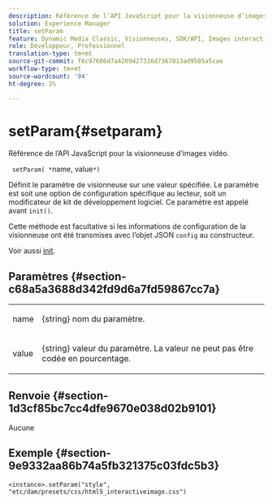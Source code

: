 ```yaml
---
description: Référence de l’API JavaScript pour la visionneuse d’images vidéo.
solution: Experience Manager
title: setParam
feature: Dynamic Media Classic, Visionneuses, SDK/API, Images interactives
role: Développeur, Professionnel
translation-type: tm+mt
source-git-commit: f6c97606d7a4209427316d7367013ad9585a5cae
workflow-type: tm+mt
source-wordcount: '94'
ht-degree: 3%

---
```



# setParam{#setparam}

Référence de l’API JavaScript pour la visionneuse d’images vidéo.

` setParam( *`name, value`*)`

Définit le paramètre de visionneuse sur une valeur spécifiée. Le paramètre est soit une option de configuration spécifique au lecteur, soit un modificateur de kit de développement logiciel. Ce paramètre est appelé avant `init()`.

Cette méthode est facultative si les informations de configuration de la visionneuse ont été transmises avec l’objet JSON `config` au constructeur.

Voir aussi [init](../../../c-html5-aem-asset-viewers/c-html5-aem-interactive-images/c-html5-aem-interactive-image-javascriptapiref/r-html5-aem-int-image-viewer-javascriptapiref-init.md#reference-aee94dd92a28410784f7a1792e28683b).

## Paramètres {#section-c68a5a3688d342fd9d6a7fd59867cc7a}

<table id="table_896DFF34A68A403DB93A6D597461A573"> 
 <tbody> 
  <tr> 
   <td colname="col1"> <p> <span class="codeph"> <span class="varname"> name  </span> </span> </p> </td> 
   <td colname="col2"> <p> <span class="codeph"> {string}  </span> nom du paramètre. </p> </td> 
  </tr> 
  <tr> 
   <td colname="col1"> <p> <span class="codeph"> <span class="varname"> value  </span> </span> </p> </td> 
   <td colname="col2"> <p> <span class="codeph"> {string}  </span> valeur du paramètre. La valeur ne peut pas être codée en pourcentage. </p> </td> 
  </tr> 
 </tbody> 
</table>

## Renvoie {#section-1d3cf85bc7cc4dfe9670e038d02b9101}

Aucune

## Exemple {#section-9e9332aa86b74a5fb321375c03fdc5b3}

```
<instance>.setParam("style", "etc/dam/presets/css/html5_interactiveimage.css")
```

